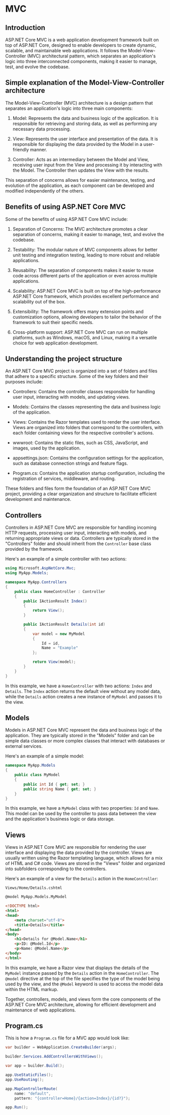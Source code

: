 # MVC

## Introduction

ASP.NET Core MVC is a web application development framework built on top of ASP.NET Core, designed to enable developers to create dynamic, scalable, and maintainable web applications. It follows the Model-View-Controller (MVC) architectural pattern, which separates an application's logic into three interconnected components, making it easier to manage, test, and evolve the codebase.

## Simple explanation of the Model-View-Controller architecture

The Model-View-Controller (MVC) architecture is a design pattern that separates an application's logic into three main components:

1. Model: Represents the data and business logic of the application. It is responsible for retrieving and storing data, as well as performing any necessary data processing.

2. View: Represents the user interface and presentation of the data. It is responsible for displaying the data provided by the Model in a user-friendly manner.

3. Controller: Acts as an intermediary between the Model and View, receiving user input from the View and processing it by interacting with the Model. The Controller then updates the View with the results.

This separation of concerns allows for easier maintenance, testing, and evolution of the application, as each component can be developed and modified independently of the others.

## Benefits of using ASP.NET Core MVC

Some of the benefits of using ASP.NET Core MVC include:

1. Separation of Concerns: The MVC architecture promotes a clear separation of concerns, making it easier to manage, test, and evolve the codebase.

2. Testability: The modular nature of MVC components allows for better unit testing and integration testing, leading to more robust and reliable applications.

3. Reusability: The separation of components makes it easier to reuse code across different parts of the application or even across multiple applications.

4. Scalability: ASP.NET Core MVC is built on top of the high-performance ASP.NET Core framework, which provides excellent performance and scalability out of the box.

5. Extensibility: The framework offers many extension points and customization options, allowing developers to tailor the behavior of the framework to suit their specific needs.

6. Cross-platform support: ASP.NET Core MVC can run on multiple platforms, such as Windows, macOS, and Linux, making it a versatile choice for web application development.

## Understanding the project structure

An ASP.NET Core MVC project is organized into a set of folders and files that adhere to a specific structure. Some of the key folders and their purposes include:

- Controllers: Contains the controller classes responsible for handling user input, interacting with models, and updating views.

- Models: Contains the classes representing the data and business logic of the application.

- Views: Contains the Razor templates used to render the user interface. Views are organized into folders that correspond to the controllers, with each folder containing views for the respective controller's actions.

- wwwroot: Contains the static files, such as CSS, JavaScript, and images, used by the application.

- appsettings.json: Contains the configuration settings for the application, such as database connection strings and feature flags.

- Program.cs: Contains the application startup configuration, including the registration of services, middleware, and routing.

These folders and files form the foundation of an ASP.NET Core MVC project, providing a clear organization and structure to facilitate efficient development and maintenance.

## Controllers

Controllers in ASP.NET Core MVC are responsible for handling incoming HTTP requests, processing user input, interacting with models, and returning appropriate views or data. Controllers are typically stored in the "Controllers" folder and should inherit from the `Controller` base class provided by the framework.

Here's an example of a simple controller with two actions:

```csharp
using Microsoft.AspNetCore.Mvc;
using MyApp.Models;

namespace MyApp.Controllers
{
    public class HomeController : Controller
    {
        public IActionResult Index()
        {
            return View();
        }

        public IActionResult Details(int id)
        {
            var model = new MyModel
            {
                Id = id,
                Name = "Example"
            };

            return View(model);
        }
    }
}
```

In this example, we have a `HomeController` with two actions: `Index` and `Details`. The `Index` action returns the default view without any model data, while the `Details` action creates a new instance of `MyModel` and passes it to the view.

## Models

Models in ASP.NET Core MVC represent the data and business logic of the application. They are typically stored in the "Models" folder and can be simple data classes or more complex classes that interact with databases or external services.

Here's an example of a simple model:

```csharp
namespace MyApp.Models
{
    public class MyModel
    {
        public int Id { get; set; }
        public string Name { get; set; }
    }
}
```

In this example, we have a `MyModel` class with two properties: `Id` and `Name`. This model can be used by the controller to pass data between the view and the application's business logic or data storage.

## Views

Views in ASP.NET Core MVC are responsible for rendering the user interface and displaying the data provided by the controller. Views are usually written using the Razor templating language, which allows for a mix of HTML and C# code. Views are stored in the "Views" folder and organized into subfolders corresponding to the controllers.

Here's an example of a view for the `Details` action in the `HomeController`:

`Views/Home/Details.cshtml`

```html
@model MyApp.Models.MyModel

<!DOCTYPE html>
<html>
<head>
    <meta charset="utf-8">
    <title>Details</title>
</head>
<body>
    <h1>Details for @Model.Name</h1>
    <p>ID: @Model.Id</p>
    <p>Name: @Model.Name</p>
</body>
</html>
```

In this example, we have a Razor view that displays the details of the `MyModel` instance passed by the `Details` action in the `HomeController`. The `@model` directive at the top of the file specifies the type of the model being used by the view, and the `@Model` keyword is used to access the model data within the HTML markup.

Together, controllers, models, and views form the core components of the ASP.NET Core MVC architecture, allowing for efficient development and maintenance of web applications.

## Program.cs

This is how a `Program.cs` file for a MVC app would look like:

```csharp
var builder = WebApplication.CreateBuilder(args);

builder.Services.AddControllersWithViews();

var app = builder.Build();

app.UseStaticFiles();
app.UseRouting();

app.MapControllerRoute(
    name: "default",
    pattern: "{controller=Home}/{action=Index}/{id?}");

app.Run();
```